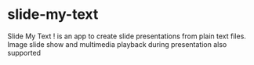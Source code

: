 slide-my-text
=============

Slide My Text ! is an app to create slide presentations from plain text files. Image slide show and multimedia playback during presentation also supported
